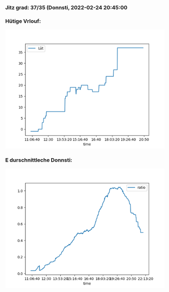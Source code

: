 ### Jitz grad: 37/35 (Donnsti, 2022-02-24 20:45:00

### Hütige Vrlouf:
![Graph](Today.png)

### E durschnittleche Donnsti:
![Graph](Donnsti.png)